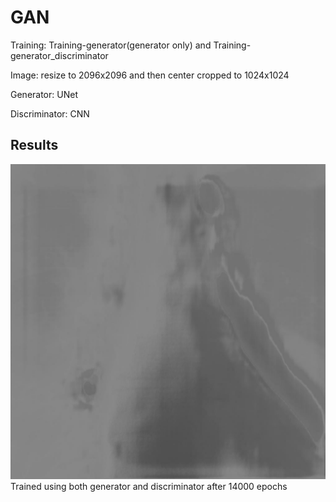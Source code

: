 # GAN

Training: Training-generator(generator only) and Training-generator_discriminator

Image: resize to 2096x2096 and then center cropped to 1024x1024

Generator: UNet

Discriminator: CNN

## Results
![image](https://github.com/zyy2929/GAN/blob/main/results/generator_discriminator_139.jpg)
Trained using both generator and discriminator after 14000 epochs
